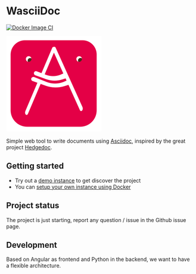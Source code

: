 # WasciiDoc

[![Docker Image CI](https://github.com/Ptchw0rk/WasciiDoc/actions/workflows/docker-image.yml/badge.svg)](https://github.com/Ptchw0rk/WasciiDoc/actions/workflows/docker-image.yml)

![Logo](docs/icon_256.png)

Simple web tool to write documents using [Asciidoc](https://asciidoc.org/), 
inspired by the great project [Hedgedoc](https://github.com/hedgedoc/hedgedoc).

## Getting started

- Try out a [demo instance]() to get discover the project
- You can [setup your own instance using Docker](docs/deploy_with_docker.md)

## Project status

The project is just starting, report any question / issue in the Github
issue page.

## Development

Based on Angular as frontend and Python in the backend, we 
want to have a flexible architecture.
